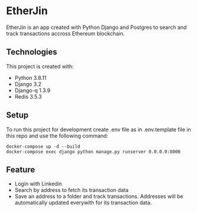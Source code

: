 # EtherJin
EtherJin is an app created with Python Django and Postgres to search and track transactions accross Ethereum blockchain.

## Technologies
This project is created with:
* Python 3.8.11
* Django 3.2
* Django-q 1.3.9
* Redis 3.5.3

## Setup
To run this project for development create .env file as in .env.template file in this repo and use the following command: 

```
docker-compose up -d --build
docker-compose exec django python manage.py runserver 0.0.0.0:8000
```

## Feature
* Login with Linkedin
* Search by address to fetch its transaction data
* Save an address to a folder and track transactions. Addresses will be automatically updated everywith for its transaction data.

